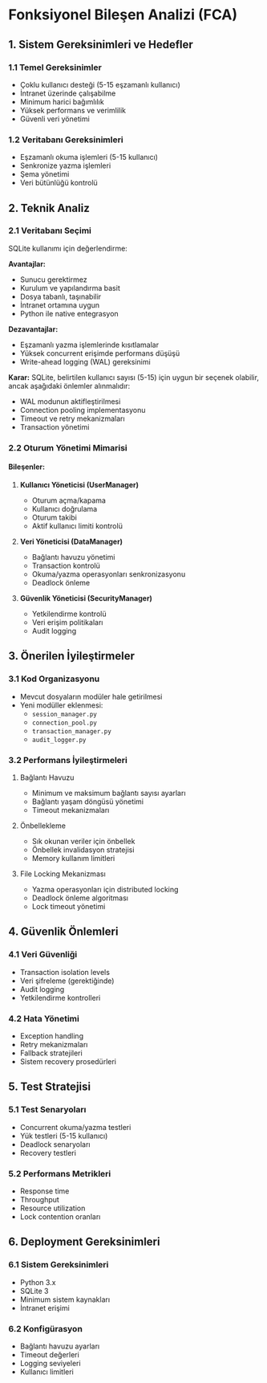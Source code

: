 # Fonksiyonel Bileşen Analizi (FCA)

## 1. Sistem Gereksinimleri ve Hedefler

### 1.1 Temel Gereksinimler
- Çoklu kullanıcı desteği (5-15 eşzamanlı kullanıcı)
- İntranet üzerinde çalışabilme
- Minimum harici bağımlılık
- Yüksek performans ve verimlilik
- Güvenli veri yönetimi

### 1.2 Veritabanı Gereksinimleri
- Eşzamanlı okuma işlemleri (5-15 kullanıcı)
- Senkronize yazma işlemleri
- Şema yönetimi
- Veri bütünlüğü kontrolü

## 2. Teknik Analiz

### 2.1 Veritabanı Seçimi
SQLite kullanımı için değerlendirme:

**Avantajlar:**
- Sunucu gerektirmez
- Kurulum ve yapılandırma basit
- Dosya tabanlı, taşınabilir
- İntranet ortamına uygun
- Python ile native entegrasyon

**Dezavantajlar:**
- Eşzamanlı yazma işlemlerinde kısıtlamalar
- Yüksek concurrent erişimde performans düşüşü
- Write-ahead logging (WAL) gereksinimi

**Karar:** SQLite, belirtilen kullanıcı sayısı (5-15) için uygun bir seçenek olabilir, ancak aşağıdaki önlemler alınmalıdır:
- WAL modunun aktifleştirilmesi
- Connection pooling implementasyonu
- Timeout ve retry mekanizmaları
- Transaction yönetimi

### 2.2 Oturum Yönetimi Mimarisi

#### Bileşenler:
1. **Kullanıcı Yöneticisi (UserManager)**
   - Oturum açma/kapama
   - Kullanıcı doğrulama
   - Oturum takibi
   - Aktif kullanıcı limiti kontrolü

2. **Veri Yöneticisi (DataManager)**
   - Bağlantı havuzu yönetimi
   - Transaction kontrolü
   - Okuma/yazma operasyonları senkronizasyonu
   - Deadlock önleme

3. **Güvenlik Yöneticisi (SecurityManager)**
   - Yetkilendirme kontrolü
   - Veri erişim politikaları
   - Audit logging

## 3. Önerilen İyileştirmeler

### 3.1 Kod Organizasyonu
- Mevcut dosyaların modüler hale getirilmesi
- Yeni modüller eklenmesi:
  - `session_manager.py`
  - `connection_pool.py`
  - `transaction_manager.py`
  - `audit_logger.py`

### 3.2 Performans İyileştirmeleri
1. Bağlantı Havuzu
   - Minimum ve maksimum bağlantı sayısı ayarları
   - Bağlantı yaşam döngüsü yönetimi
   - Timeout mekanizmaları

2. Önbellekleme
   - Sık okunan veriler için önbellek
   - Önbellek invalidasyon stratejisi
   - Memory kullanım limitleri

3. File Locking Mekanizması
   - Yazma operasyonları için distributed locking
   - Deadlock önleme algoritması
   - Lock timeout yönetimi

## 4. Güvenlik Önlemleri

### 4.1 Veri Güvenliği
- Transaction isolation levels
- Veri şifreleme (gerektiğinde)
- Audit logging
- Yetkilendirme kontrolleri

### 4.2 Hata Yönetimi
- Exception handling
- Retry mekanizmaları
- Fallback stratejileri
- Sistem recovery prosedürleri

## 5. Test Stratejisi

### 5.1 Test Senaryoları
- Concurrent okuma/yazma testleri
- Yük testleri (5-15 kullanıcı)
- Deadlock senaryoları
- Recovery testleri

### 5.2 Performans Metrikleri
- Response time
- Throughput
- Resource utilization
- Lock contention oranları

## 6. Deployment Gereksinimleri

### 6.1 Sistem Gereksinimleri
- Python 3.x
- SQLite 3
- Minimum sistem kaynakları
- İntranet erişimi

### 6.2 Konfigürasyon
- Bağlantı havuzu ayarları
- Timeout değerleri
- Logging seviyeleri
- Kullanıcı limitleri 